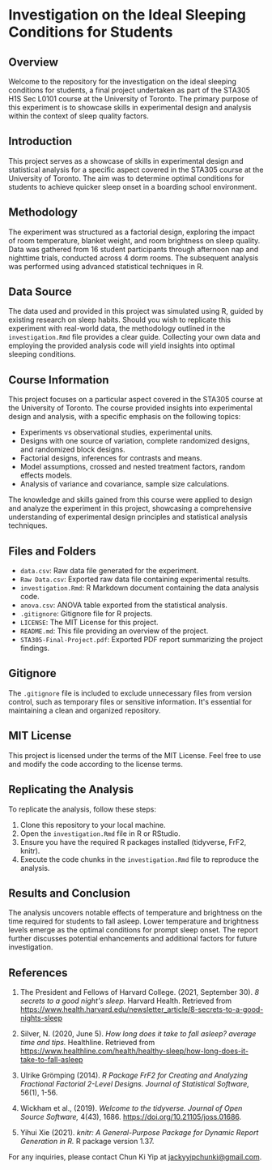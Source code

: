 # Investigation on the Ideal Sleeping Conditions for Students

## Overview

Welcome to the repository for the investigation on the ideal sleeping conditions for students, a final project undertaken as part of the STA305 H1S Sec L0101 course at the University of Toronto. The primary purpose of this experiment is to showcase skills in experimental design and analysis within the context of sleep quality factors.

## Introduction

This project serves as a showcase of skills in experimental design and statistical analysis for a specific aspect covered in the STA305 course at the University of Toronto. The aim was to determine optimal conditions for students to achieve quicker sleep onset in a boarding school environment.

## Methodology

The experiment was structured as a factorial design, exploring the impact of room temperature, blanket weight, and room brightness on sleep quality. Data was gathered from 16 student participants through afternoon nap and nighttime trials, conducted across 4 dorm rooms. The subsequent analysis was performed using advanced statistical techniques in R.

## Data Source

The data used and provided in this project was simulated using R, guided by existing research on sleep habits. Should you wish to replicate this experiment with real-world data, the methodology outlined in the `investigation.Rmd` file provides a clear guide. Collecting your own data and employing the provided analysis code will yield insights into optimal sleeping conditions.

## Course Information

This project focuses on a particular aspect covered in the STA305 course at the University of Toronto. The course provided insights into experimental design and analysis, with a specific emphasis on the following topics:

- Experiments vs observational studies, experimental units.
- Designs with one source of variation, complete randomized designs, and randomized block designs.
- Factorial designs, inferences for contrasts and means.
- Model assumptions, crossed and nested treatment factors, random effects models.
- Analysis of variance and covariance, sample size calculations.

The knowledge and skills gained from this course were applied to design and analyze the experiment in this project, showcasing a comprehensive understanding of experimental design principles and statistical analysis techniques.

## Files and Folders

- `data.csv`: Raw data file generated for the experiment.
- `Raw Data.csv`: Exported raw data file containing experimental results.
- `investigation.Rmd`: R Markdown document containing the data analysis code.
- `anova.csv`: ANOVA table exported from the statistical analysis.
- `.gitignore`: Gitignore file for R projects.
- `LICENSE`: The MIT License for this project.
- `README.md`: This file providing an overview of the project.
- `STA305-Final-Project.pdf`: Exported PDF report summarizing the project findings.

## Gitignore

The `.gitignore` file is included to exclude unnecessary files from version control, such as temporary files or sensitive information. It's essential for maintaining a clean and organized repository.

## MIT License

This project is licensed under the terms of the MIT License. Feel free to use and modify the code according to the license terms.

## Replicating the Analysis

To replicate the analysis, follow these steps:

1. Clone this repository to your local machine.
2. Open the `investigation.Rmd` file in R or RStudio.
3. Ensure you have the required R packages installed (tidyverse, FrF2, knitr).
4. Execute the code chunks in the `investigation.Rmd` file to reproduce the analysis.

## Results and Conclusion

The analysis uncovers notable effects of temperature and brightness on the time required for students to fall asleep. Lower temperature and brightness levels emerge as the optimal conditions for prompt sleep onset. The report further discusses potential enhancements and additional factors for future investigation.

## References

1. The President and Fellows of Harvard College. (2021, September 30). *8 secrets to a good night's sleep.* Harvard Health. Retrieved from https://www.health.harvard.edu/newsletter_article/8-secrets-to-a-good-nights-sleep 

2. Silver, N. (2020, June 5). *How long does it take to fall asleep? average time and tips.* Healthline. Retrieved from https://www.healthline.com/health/healthy-sleep/how-long-does-it-take-to-fall-asleep

3. Ulrike Grömping (2014). *R Package FrF2 for Creating and Analyzing Fractional Factorial 2-Level Designs. Journal of Statistical Software,* 56(1), 1-56.

4. Wickham et al., (2019). *Welcome to the tidyverse. Journal of Open Source Software,* 4(43), 1686. https://doi.org/10.21105/joss.01686.

5. Yihui Xie (2021). *knitr: A General-Purpose Package for Dynamic Report Generation in R.* R package version 1.37.

For any inquiries, please contact Chun Ki Yip at [jackyyipchunki@gmail.com](mailto:jackyyipchunki@gmail.com).
